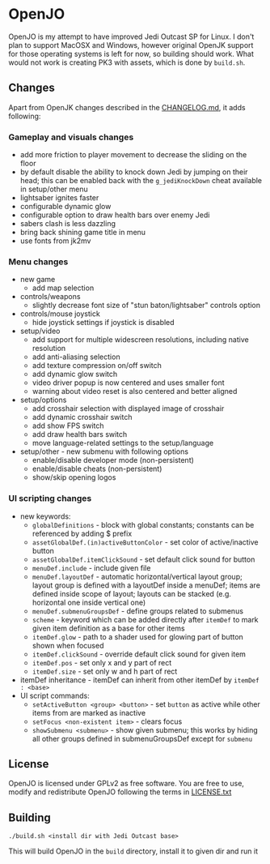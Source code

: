 # OpenJO

OpenJO is my attempt to have improved Jedi Outcast SP for Linux. I don't plan to support MacOSX and Windows, however original OpenJK support for those operating systems is left for now, so building should work. What would not work is creating PK3 with assets, which is done by `build.sh`.

## Changes

Apart from OpenJK changes described in the [CHANGELOG.md](https://github.com/Mrokkk/OpenJO/blob/master/CHANGELOG.md), it adds following:

### Gameplay and visuals changes

* add more friction to player movement to decrease the sliding on the floor
* by default disable the ability to knock down Jedi by jumping on their head; this can be enabled back with the `g_jediKnockDown` cheat available in setup/other menu
* lightsaber ignites faster
* configurable dynamic glow
* configurable option to draw health bars over enemy Jedi
* sabers clash is less dazzling
* bring back shining game title in menu
* use fonts from jk2mv

### Menu changes

* new game
  * add map selection
* controls/weapons
  * slightly decrease font size of "stun baton/lightsaber" controls option
* controls/mouse joystick
  * hide joystick settings if joystick is disabled
* setup/video
  * add support for multiple widescreen resolutions, including native resolution
  * add anti-aliasing selection
  * add texture compression on/off switch
  * add dynamic glow switch
  * video driver popup is now centered and uses smaller font
  * warning about video reset is also centered and better aligned
* setup/options
  * add crosshair selection with displayed image of crosshair
  * add dynamic crosshair switch
  * add show FPS switch
  * add draw health bars switch
  * move language-related settings to the setup/language
* setup/other - new submenu with following options
  * enable/disable developer mode (non-persistent)
  * enable/disable cheats (non-persistent)
  * show/skip opening logos

### UI scripting changes

* new keywords:
  * `globalDefinitions` - block with global constants; constants can be referenced by adding $ prefix
  * `assetGlobalDef.(in)activeButtonColor` - set color of active/inactive button
  * `assetGlobalDef.itemClickSound` - set default click sound for button
  * `menuDef.include` - include given file
  * `menuDef.layoutDef` - automatic horizontal/vertical layout group; layout group is defined with a layoutDef inside a menuDef; items are defined inside scope of layout; layouts can be stacked (e.g. horizontal one inside vertical one)
  * `menuDef.submenuGroupsDef` - define groups related to submenus
  * `scheme` - keyword which can be added directly after `itemDef` to mark given item definition as a base for other items
  * `itemDef.glow` - path to a shader used for glowing part of button shown when focused
  * `itemDef.clickSound` - override default click sound for given item
  * `itemDef.pos` - set only x and y part of rect
  * `itemDef.size` - set only w and h part of rect
* itemDef inheritance - itemDef can inherit from other itemDef by `itemDef : <base>`
* UI script commands:
  * `setActiveButton <group> <button>` - set `button` as active while other items from <group> are marked as inactive
  * `setFocus <non-existent item>` - clears focus
  * `showSubmenu <submenu>` - show given submenu; this works by hiding all other groups defined in submenuGroupsDef except for `submenu`

## License

OpenJO is licensed under GPLv2 as free software. You are free to use, modify and redistribute OpenJO following the terms in [LICENSE.txt](https://github.com/Mrokkk/OpenJO/blob/master/LICENSE.txt)

## Building

`./build.sh <install dir with Jedi Outcast base>`

This will build OpenJO in the `build` directory, install it to given dir and run it
